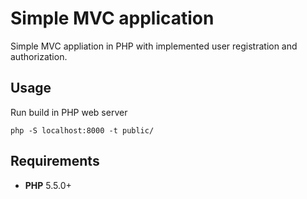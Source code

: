 # Simple MVC application
Simple MVC appliation in PHP with implemented user registration and authorization.

## Usage
Run build in PHP web server
```
php -S localhost:8000 -t public/
```

## Requirements
- **PHP** 5.5.0+
